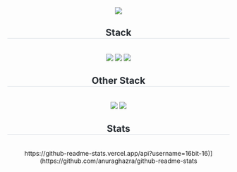 <div align= "center">
  <img src="https://capsule-render.vercel.app/api?type=waving&color=gradient&height=300&section=header&text=LeeDoGun&fontSize=90" />
  <h2 style="border-bottom: 1px solid #d8dee4; color: #282d33;">Stack</h2> <br>
  <div align= "center">
    <img src="https://img.shields.io/badge/HTML5-E34F26.svg?style=for-the-badge&logo=html5&logoColor=FFFFFF" />
    <img src="https://img.shields.io/badge/TailwindCSS-06B6D4.svg?style=for-the-badge&logo=tailwindcss&logoColor=FFFFFF" />
    <img src="https://img.shields.io/badge/JavaScript-F7DF1E.svg?style=for-the-badge&logo=javascript&logoColor=FFFFFF" />
    <h2 style="border-bottom: 1px solid #d8dee4; color: #282d33;">Other Stack</h2> <br>
    <img src="https://img.shields.io/badge/Blender-E87D0D.svg?style=for-the-badge&logo=blender&logoColor=FFFFFF" />
    <img src="https://img.shields.io/badge/Vercel-000000.svg?style=for-the-badge&logo=vercel&logoColor=FFFFFF" />
    <h2 style="border-bottom: 1px solid #d8dee4; color: #282d33;">Stats</h2> <br>
    https://github-readme-stats.vercel.app/api?username=16bit-16)](https://github.com/anuraghazra/github-readme-stats
